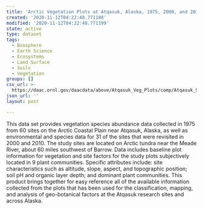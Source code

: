 ```yaml
---
title: 'Arctic Vegetation Plots at Atqasuk, Alaska, 1975, 2000, and 2010'
created: '2020-11-12T04:22:48.771188'
modified: '2020-11-12T04:22:48.771199'
state: active
type: dataset
tags:
  - Biosphere
  - Earth Science
  - Ecosystems
  - Land Surface
  - Soils
  - Vegetation
groups: []
csv_url: >-
  https://daac.ornl.gov/daacdata/above/Atqasuk_Veg_Plots/comp/Atqasuk_Species_Codes.csv
json_url: ''
layout: post

---
```

This data set provides vegetation species abundance data collected in 1975 from 60 sites on the Arctic Coastal Plain near Atqasuk, Alaska, as well as environmental and species data for 31 of the sites that were revisited in 2000 and 2010. The study sites are located on Arctic tundra near the Meade River, about 60 miles southwest of Barrow. Data includes baseline plot information for vegetation and site factors for the study plots subjectively located in 9 plant communities. Specific attributes include: site characteristics such as altitude, slope, aspect, and topographic position; soil pH and organic layer depth; and dominant plant communities. This product brings together for easy reference all of the available information collected from the plots that has been used for the classification, mapping, and analysis of geo-botanical factors at the Atqasuk research sites and across Alaska.
